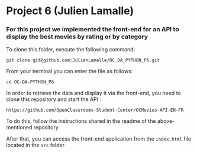 # Project 6 (Julien Lamalle)

### For this project we implemented the front-end for an API to display the best movies by rating or by category


To clone this folder, execute the following command: 


```
git clone git@github.com:JulienLamalle/OC_DA_PYTHON_P6.git
```

From your terminal you can enter the file as follows: 


```
cd OC-DA-PYTHON_P6
```

In order to retrieve the data and display it via the front-end, you need to clone this repository and start the API : 


```
https://github.com/OpenClassrooms-Student-Center/OCMovies-API-EN-FR
```

To do this, follow the instructions shared in the readme of the above-mentioned repository

After that, you can access the front-end application from the `index.html` file located in the `src` folder


